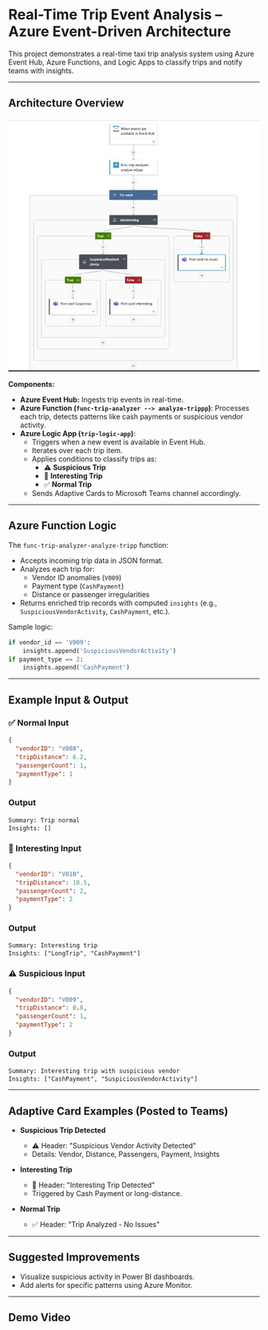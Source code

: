 
# Real-Time Trip Event Analysis – Azure Event-Driven Architecture

This project demonstrates a real-time taxi trip analysis system using Azure Event Hub, Azure Functions, and Logic Apps to classify trips and notify teams with insights.

---

## Architecture Overview

![Architecture Diagram](logicapp-workflow-screenshot.JPG)

**Components:**

- **Azure Event Hub:** Ingests trip events in real-time.
- **Azure Function (`func-trip-analyzer --> analyze-trippp`)**: Processes each trip, detects patterns like cash payments or suspicious vendor activity.
- **Azure Logic App (`trip-logic-app`)**: 
  - Triggers when a new event is available in Event Hub.
  - Iterates over each trip item.
  - Applies conditions to classify trips as:
    - ⚠️ **Suspicious Trip**
    - 🚨 **Interesting Trip**
    - ✅ **Normal Trip**
  - Sends Adaptive Cards to Microsoft Teams channel accordingly.

---

## Azure Function Logic

The `func-trip-analyzer-analyze-tripp` function:
- Accepts incoming trip data in JSON format.
- Analyzes each trip for:
  - Vendor ID anomalies (`V009`)
  - Payment type (`CashPayment`)
  - Distance or passenger irregularities
- Returns enriched trip records with computed `insights` (e.g., `SuspiciousVendorActivity`, `CashPayment`, etc.).

Sample logic:
```python
if vendor_id == 'V009':
    insights.append('SuspiciousVendorActivity')
if payment_type == 2:
    insights.append('CashPayment')
```

---

## Example Input & Output

### ✅ Normal Input
```json
{
  "vendorID": "V008",
  "tripDistance": 6.2,
  "passengerCount": 1,
  "paymentType": 1
}
```
### Output
```
Summary: Trip normal
Insights: []
```

### 🚨 Interesting Input
```json
{
  "vendorID": "V010",
  "tripDistance": 18.5,
  "passengerCount": 2,
  "paymentType": 2
}
```
### Output
```
Summary: Interesting trip
Insights: ["LongTrip", "CashPayment"]
```

### ⚠️ Suspicious Input
```json
{
  "vendorID": "V009",
  "tripDistance": 0.8,
  "passengerCount": 1,
  "paymentType": 2
}
```
### Output
```
Summary: Interesting trip with suspicious vendor
Insights: ["CashPayment", "SuspiciousVendorActivity"]
```

---

## Adaptive Card Examples (Posted to Teams)

- **Suspicious Trip Detected**
  - ⚠️ Header: "Suspicious Vendor Activity Detected"
  - Details: Vendor, Distance, Passengers, Payment, Insights

- **Interesting Trip**
  - 🚨 Header: "Interesting Trip Detected"
  - Triggered by Cash Payment or long-distance.

- **Normal Trip**
  - ✅ Header: "Trip Analyzed - No Issues"

---

## Suggested Improvements

- Visualize suspicious activity in Power BI dashboards.
- Add alerts for specific patterns using Azure Monitor.

---

## Demo Video

